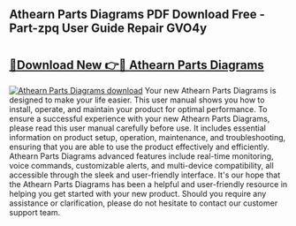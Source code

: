 ## Athearn Parts Diagrams PDF Download Free - Part-zpq User Guide Repair GVO4y

# <h2><a href="http://dfrxr6.blite.top/?on=Athearn+Parts+Diagrams">🔗Download New 👉🔴 Athearn Parts Diagrams</a></h2>

[![Athearn Parts Diagrams download](https://i.imgur.com/lujVjoI.png)](http://dfrxr6.blite.top/?on=Athearn+Parts+Diagrams)
Your new Athearn Parts Diagrams is designed to make your life easier. This user manual shows you how to install, operate, and maintain your product for optimal performance. To ensure a successful experience with your new Athearn Parts Diagrams, please read this user manual carefully before use. It includes essential information on product setup, operation, maintenance, and troubleshooting, ensuring that you are able to use the product effectively and efficiently. Athearn Parts Diagrams advanced features include real-time monitoring, voice commands, customizable alerts, and multi-device compatibility, all accessible through the sleek and user-friendly interface. It's our hope that the Athearn Parts Diagrams has been a helpful and user-friendly resource in helping you get started with your new product. Should you require any assistance or clarification, please do not hesitate to contact our customer support team.
